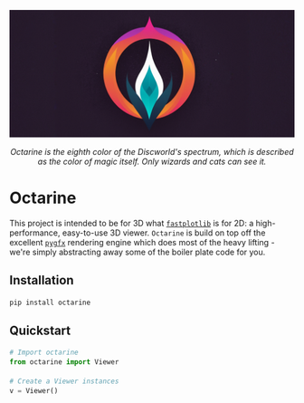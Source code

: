 ![cocoa](docs/_static/octarine_logo_banner.png)
<p align="center">
<i>
Octarine is the eighth color of the Discworld's spectrum, which is described as the color of magic itself. Only wizards and cats can see it.
</i>
</p>

# Octarine
This project is intended to be for 3D what [`fastplotlib`](https://github.com/fastplotlib/fastplotlib) is for 2D:
a high-performance, easy-to-use 3D viewer. `Octarine` is build on top off the excellent
[`pygfx`](https://github.com/pygfx/pygfx) rendering engine which does most of the heavy lifting - we're simply
abstracting away some of the boiler plate code for you.

## Installation 

```bash 
pip install octarine
```

## Quickstart 

```python
# Import octarine
from octarine import Viewer

# Create a Viewer instances 
v = Viewer()


```